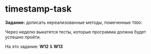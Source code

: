 # timestamp-task

**Задание:** дописать нереализованные методы, помеченные ```TODO:```

Через неделю выкатятся тесты, которые программа должна будет успешно пройти.

На это задание: **W12** & **W13**
